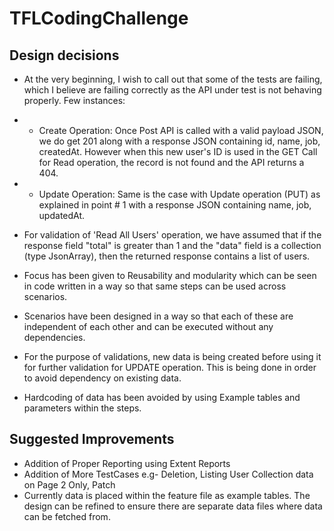 # TFLCodingChallenge

## Design decisions
- At the very beginning, I wish to call out that some of the tests are failing, which I believe are failing correctly as the API under test is not behaving properly.
Few instances:
- - Create Operation: Once Post API is called with a valid payload JSON, we do get 201 along with a response JSON containing id, name, job, createdAt. However when this new user's ID is used in the GET Call for Read operation, the record is not found and the API returns a 404.

- - Update Operation: Same is the case with Update operation (PUT) as explained in point # 1 with a response JSON containing name, job, updatedAt.

- For validation of 'Read All Users' operation, we have assumed that if the response field "total" is greater than 1 and the "data" field is a collection (type JsonArray), then the returned response contains a list of users.

- Focus has been given to Reusability and modularity which can be seen in code written in a way so that same steps can be used across scenarios.

- Scenarios have been designed in a way so that each of these are independent of each other and can be executed without any dependencies.

- For the purpose of validations, new data is being created before using it for further validation for UPDATE operation. This is being done in order to avoid dependency on existing data.

- Hardcoding of data has been avoided by using Example tables and parameters within the steps.

## Suggested Improvements

- Addition of Proper Reporting using Extent Reports
- Addition of More TestCases e.g- Deletion, Listing User Collection data on Page 2 Only, Patch 
- Currently data is placed within the feature file as example tables. The design can be refined to ensure there are separate data files where data can be fetched from.